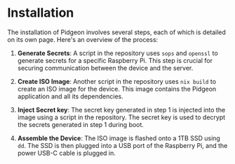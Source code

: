 # Installation

The installation of Pidgeon involves several steps, each of which is detailed on
its own page. Here's an overview of the process:

1. **Generate Secrets**: A script in the repository uses `sops` and `openssl` to
   generate secrets for a specific Raspberry Pi. This step is crucial for
   securing communication between the device and the server.

2. **Create ISO Image**: Another script in the repository uses `nix build` to
   create an ISO image for the device. This image contains the Pidgeon
   application and all its dependencies.

3. **Inject Secret key**: The secret key generated in step 1 is injected into
   the image using a script in the repository. The secret key is used to decrypt
   the secrets generated in step 1 during boot.

4. **Assemble the Device**: The ISO image is flashed onto a 1TB SSD using `dd`.
   The SSD is then plugged into a USB port of the Raspberry Pi, and the power
   USB-C cable is plugged in.
